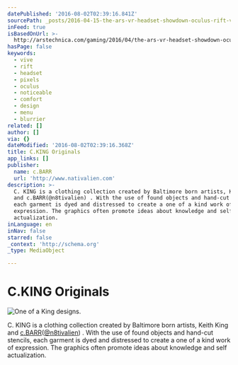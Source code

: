 ```yaml
---
datePublished: '2016-08-02T02:39:16.841Z'
sourcePath: _posts/2016-04-15-the-ars-vr-headset-showdown-oculus-rift-vs-htc-vive.md
inFeed: true
isBasedOnUrl: >-
  http://arstechnica.com/gaming/2016/04/the-ars-vr-headset-showdown-oculus-rift-vs-htc-vive/
hasPage: false
keywords:
  - vive
  - rift
  - headset
  - pixels
  - oculus
  - noticeable
  - comfort
  - design
  - menu
  - blurrier
related: []
author: []
via: {}
dateModified: '2016-08-02T02:39:16.368Z'
title: C.KING Originals
app_links: []
publisher:
  name: c.BARR
  url: 'http://www.nativalien.com'
description: >-
  C. KING is a clothing collection created by Baltimore born artists, Keith King
  and c.BARR(@n8tivalien) . With the use of found objects and hand-cut stencils,
  each garment is dyed and distressed to create a one of a kind work of
  expression. The graphics often promote ideas about knowledge and self
  actualization.
inLanguage: en
inNav: false
starred: false
_context: 'http://schema.org'
_type: MediaObject

---
```

# C.KING Originals
![One of a King designs.](https://the-grid-user-content.s3-us-west-2.amazonaws.com/f46223ac-a3f8-45d5-b615-15b4f9421dfa.jpg)

C. KING is a clothing collection created by Baltimore born artists, Keith King and [c.BARR][0]([@n8tivalien][1]) . With the use of found objects and hand-cut stencils, each garment is dyed and distressed to create a one of a kind work of expression. The graphics often promote ideas about knowledge and self actualization.

[0]: http://www.cargocollective.com/cbarr "c.BARR's Portfolio"
[1]: http://www.instagram.com/n8tivalien "c.BARR's Instagram"
